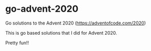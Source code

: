 # go-advent-2020
Go solutions to the Advent 2020 (https://adventofcode.com/2020)

This is go based solutions that I did for Advent 2020.

Pretty fun!!
